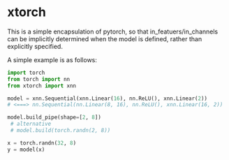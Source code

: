 # xtorch

This is a simple encapsulation of pytorch, so that in_featuers/in_channels can be implicitly determined when the model is defined, rather than explicitly specified.

A simple example is as follows:

```python
import torch
from torch import nn
from xtorch import xnn

model = xnn.Sequential(xnn.Linear(16), nn.ReLU(), xnn.Linear(2))
# <===> nn.Sequential(nn.Linear(8, 16), nn.ReLU(), xnn.Linear(16, 2))

model.build_pipe(shape=[2, 8])
 # alternative 
 # model.build(torch.randn(2, 8))

x = torch.randn(32, 8)
y = model(x)
```
